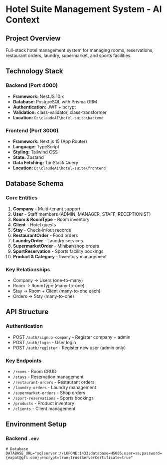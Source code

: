 # Hotel Suite Management System - AI Context

## Project Overview

Full-stack hotel management system for managing rooms, reservations, restaurant orders, laundry, supermarket, and sports facilities.

## Technology Stack

### Backend (Port 4000)

- **Framework:** NestJS 10.x
- **Database:** PostgreSQL with Prisma ORM
- **Authentication:** JWT + bcrypt
- **Validation:** class-validator, class-transformer
- **Location:** `D:\claudeAI\hotel-suite\backend`

### Frontend (Port 3000)

- **Framework:** Next.js 15 (App Router)
- **Language:** TypeScript
- **Styling:** Tailwind CSS
- **State:** Zustand
- **Data Fetching:** TanStack Query
- **Location:** `D:\claudeAI\hotel-suite\frontend`

## Database Schema

### Core Entities

1. **Company** - Multi-tenant support
2. **User** - Staff members (ADMIN, MANAGER, STAFF, RECEPTIONIST)
3. **Room & RoomType** - Room inventory
4. **Client** - Hotel guests
5. **Stay** - Check-in/out records
6. **RestaurantOrder** - Food orders
7. **LaundryOrder** - Laundry services
8. **SupermarketOrder** - Minibar/shop orders
9. **SportReservation** - Sports facility bookings
10. **Product & Category** - Inventory management

### Key Relationships

- Company → Users (one-to-many)
- Room → RoomType (many-to-one)
- Stay → Room + Client (many-to-one each)
- Orders → Stay (many-to-one)

## API Structure

### Authentication

- POST `/auth/signup-company` - Register company + admin
- POST `/auth/login` - User login
- POST `/auth/register` - Register new user (admin only)

### Key Endpoints

- `/rooms` - Room CRUD
- `/stays` - Reservation management
- `/restaurant-orders` - Restaurant orders
- `/laundry-orders` - Laundry management
- `/supermarket-orders` - Shop orders
- `/sport-reservations` - Sports bookings
- `/products` - Product inventory
- `/clients` - Client management

## Environment Setup

### Backend `.env`

```env
# Database
DATABASE_URL="sqlserver://LKFONE:1433;database=HS005;user=sa;password={expat@gfi.com};encrypt=true;trustServerCertificate=true"
```
